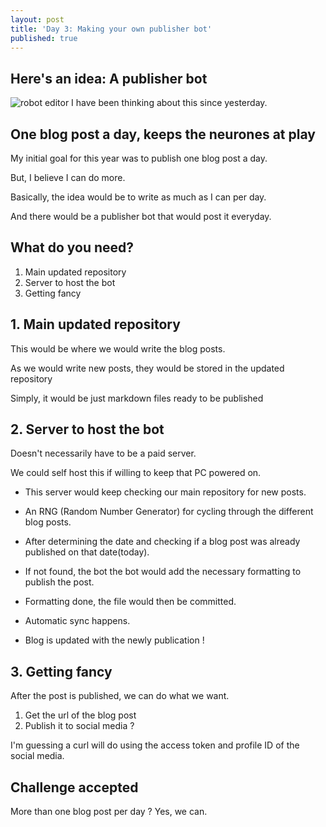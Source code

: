```yaml
---
layout: post
title: 'Day 3: Making your own publisher bot'
published: true
---
```


## Here's an idea: A publisher bot
![robot editor](https://github.com/codarrenvelvindron/codarrenvelvindron.github.io/raw/master/images/robot-eic-rm-vrge.webp "robot editor")
I have been thinking about this since yesterday.

## One blog post a day, keeps the neurones at play
My initial goal for this year was to publish one blog post a day.

But, I believe I can do more.

Basically, the idea would be to write as much as I can per day.

And there would be a publisher bot that would post it everyday.

## What do you need?
1. Main updated repository
2. Server to host the bot
3. Getting fancy

## 1. Main updated repository
This would be where we would write the blog posts.

As we would write new posts, they would be stored in the updated repository

Simply, it would be just markdown files ready to be published

## 2. Server to host the bot
Doesn't necessarily have to be a paid server.

We could self host this if willing to keep that PC powered on.

 - This server would keep checking our main repository for new posts.
 
 - An RNG (Random Number Generator) for cycling through the different blog posts.

 - After determining the date and checking if a blog post was already published on that date(today).

 - If not found, the bot the bot would add the necessary formatting to publish the post.

 - Formatting done, the file would then be committed.

 - Automatic sync happens.
 
 - Blog is updated with the newly publication !

## 3. Getting fancy
After the post is published, we can do what we want.

1. Get the url of the blog post
2. Publish it to social media ?

I'm guessing a curl will do using the access token and profile ID of the social media.

## Challenge accepted
More than one blog post per day ? Yes, we can.

